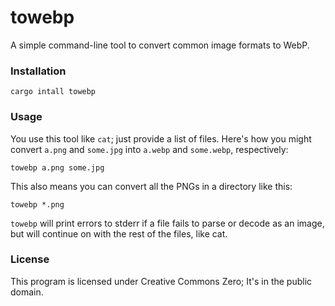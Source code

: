# towebp

A simple command-line tool to convert common image formats to WebP.

### Installation
```
cargo intall towebp
```

### Usage
You use this tool like `cat`; just provide a list of files. Here's how you might
convert `a.png` and `some.jpg` into `a.webp` and `some.webp`, respectively:
```
towebp a.png some.jpg
```

This also means you can convert all the PNGs in a directory like this:
```
towebp *.png
```

`towebp` will print errors to stderr if a file fails to parse or decode as an image,
but will continue on with the rest of the files, like cat.

### License
This program is licensed under Creative Commons Zero; It's in the public domain.